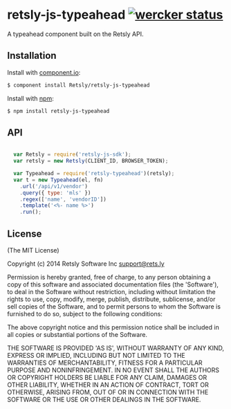 # retsly-js-typeahead [![wercker status](https://app.wercker.com/status/4ee7eee158d00030709f3b75b0cc7c95/s/ "wercker status")](https://app.wercker.com/project/bykey/4ee7eee158d00030709f3b75b0cc7c95)

  A typeahead component built on the Retsly API.

## Installation

  Install with [component.io](http://github.com/component/component):

  ```bash
  $ component install Retsly/retsly-js-typeahead
  ```

  Install with [npm](http://github.com/Retsly/retsly-js-auth):

  ```bash
  $ npm install retsly-js-typeahead
  ```
## API

```javascript

  var Retsly = require('retsly-js-sdk');
  var retsly = new Retsly(CLIENT_ID, BROWSER_TOKEN);

  var Typeahead = require('retsly-typeahead')(retsly);
  var t = new Typeahead(el, fn)
    .url('/api/v1/vendor')
    .query({ type: 'mls' })
    .regex(['name', 'vendorID'])
    .template('<%- name %>')
    .run();

```


## License

(The MIT License)

Copyright (c) 2014 Retsly Software Inc <support@rets.ly>

Permission is hereby granted, free of charge, to any person obtaining a copy of this software and associated documentation files (the 'Software'), to deal in the Software without restriction, including without limitation the rights to use, copy, modify, merge, publish, distribute, sublicense, and/or sell copies of the Software, and to permit persons to whom the Software is furnished to do so, subject to the following conditions:

The above copyright notice and this permission notice shall be included in all copies or substantial portions of the Software.

THE SOFTWARE IS PROVIDED 'AS IS', WITHOUT WARRANTY OF ANY KIND, EXPRESS OR IMPLIED, INCLUDING BUT NOT LIMITED TO THE WARRANTIES OF MERCHANTABILITY, FITNESS FOR A PARTICULAR PURPOSE AND NONINFRINGEMENT. IN NO EVENT SHALL THE AUTHORS OR COPYRIGHT HOLDERS BE LIABLE FOR ANY CLAIM, DAMAGES OR OTHER LIABILITY, WHETHER IN AN ACTION OF CONTRACT, TORT OR OTHERWISE, ARISING FROM, OUT OF OR IN CONNECTION WITH THE SOFTWARE OR THE USE OR OTHER DEALINGS IN THE SOFTWARE.
